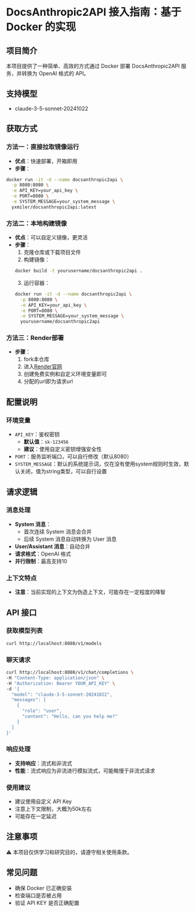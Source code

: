 # DocsAnthropic2API 接入指南：基于 Docker 的实现

## 项目简介
本项目提供了一种简单、高效的方式通过 Docker 部署 DocsAnthropic2API 服务，并转换为 OpenAI 格式的 API。

## 支持模型
- claude-3-5-sonnet-20241022

## 获取方式

### 方法一：直接拉取镜像运行
- **优点**：快速部署，开箱即用
- **步骤**：
```bash
docker run -it -d --name docsanthropic2api \
  -p 8080:8080 \
  -e API_KEY=your_api_key \
  -e PORT=8080 \
  -e SYSTEM_MESSAGE=your_system_message \
  yxmiler/docsanthropic2api:latest
```

### 方法二：本地构建镜像
- **优点**：可以自定义镜像，更灵活
- **步骤**：
  1. 克隆仓库或下载项目文件
  2. 构建镜像：
  ```bash
  docker build -t yourusername/docsanthropic2api .
  ```
  3. 运行容器：
  ```bash
  docker run -it -d --name docsanthropic2api \
    -p 8080:8080 \
    -e API_KEY=your_api_key \
    -e PORT=8080 \
    -e SYSTEM_MESSAGE=your_system_message \
    yourusername/docsanthropic2api
  ```  
### 方法三：Render部署
- **步骤**：
    1. fork本仓库
    2. 进入[Render官网](https://dashboard.render.com/web)
    3. 创建免费实例和自定义环境变量即可
    4. 分配的url即为请求url
## 配置说明

### 环境变量
- `API_KEY`：鉴权密钥
  - **默认值**：`sk-123456`
  - **建议**：使用自定义密钥增强安全性
- `PORT`：服务监听端口，可以自行修改（默认8080）
- `SYSTEM_MESSAGE`：默认的系统提示词，仅在没有使用system规则时生效，默认关闭，值为string类型，可以自行设置

## 请求逻辑

### 消息处理
- **System 消息**：
  - 首次连续 System 消息会合并
  - 后续 System 消息自动转换为 User 消息
- **User/Assistant 消息**：自动合并
- **请求格式**：OpenAI 格式
- **并行限制**：最高支持10

### 上下文特点
- **注意**：当前实现的上下文为伪造上下文，可能存在一定程度的降智

## API 接口

### 获取模型列表
```bash
curl http://localhost:8080/v1/models 
```

### 聊天请求
```bash
curl http://localhost:8080/v1/chat/completions \
-H "Content-Type: application/json" \
-H "Authorization: Bearer YOUR_API_KEY" \
-d '{
  "model": "claude-3-5-sonnet-20241022",
  "messages": [
    {
      "role": "user", 
      "content": "Hello, can you help me?"
    }
  ]
}'
```

### 响应处理
- **支持响应**：流式和非流式
- **性能**：流式响应为非流进行模拟流式，可能略慢于非流式请求

### 使用建议
- 建议使用自定义 API Key
- 注意上下文限制，大概为50k左右
- 可能存在一定延迟

## 注意事项
⚠️ 本项目仅供学习和研究目的，请遵守相关使用条款。

## 常见问题
- 确保 Docker 已正确安装
- 检查端口是否被占用
- 验证 API KEY 是否正确配置
